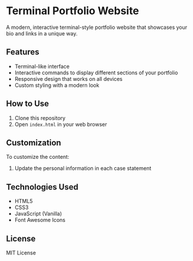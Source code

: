 # Terminal Portfolio Website

A modern, interactive terminal-style portfolio website that showcases your bio and links in a unique way.

## Features

- Terminal-like interface 
- Interactive commands to display different sections of your portfolio
- Responsive design that works on all devices
- Custom styling with a modern look


## How to Use

1. Clone this repository
2. Open `index.html` in your web browser


## Customization

To customize the content:

1. Update the personal information in each case statement

## Technologies Used

- HTML5
- CSS3
- JavaScript (Vanilla)
- Font Awesome Icons

## License

MIT License 
